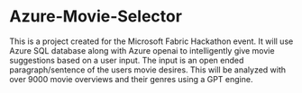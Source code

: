 # Azure-Movie-Selector
This is a project created for the Microsoft Fabric Hackathon event. It will use Azure SQL database along with Azure openai to intelligently give movie suggestions based on a user input. The input is an open ended paragraph/sentence of the users movie desires. This will be analyzed with over 9000 movie overviews and their genres using a GPT engine.
